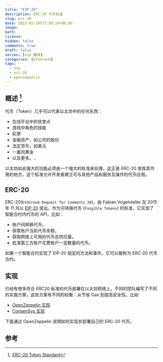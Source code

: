```yaml
---
title: "EIP-20"
description: ERC-20 代币标准
slug: erc-20
date: 2023-03-20T17:59:24+08:00
image:
math:
license:
hidden: false
comments: true
draft: false
series: [eip 翻译]
categories: [ethereum]
tags:
  - eip
  - erc-20
  - openzeppelin
---
```


## 概述 [^1]

代币（Token）几乎可以代表以太坊中的任何东西：

- 在线平台中的信誉点
- 游戏中角色的技能
- 彩票
- 金融资产，如公司的股份
- 法定货币，如美元
- 一盎司黄金
- 以及更多。..

以太坊如此强大的功能必须由一个强大的标准来处理，这正是 ERC-20 发挥其作用的地方。这个标准允许开发者建立可与其他产品和服务互操作的代币应用。

## ERC-20

ERC-20(`Ethereum Request for Comments 20`)，由 Fabian Vogelsteller 在 2015 年 11 月以 [EIP-20](https://eips.ethereum.org/EIPS/eip-20) 提出，作为可转换代币 (`Fungible Tokens`) 的标准，它实现了智能合约内代币的 API，比如：

- 账户间转移代币。
- 获取账户当前代币余额。
- 获取网络上可用的代币总供应量。
- 批准第三方账户花费账户一定数量的代币。

如果一个智能合约实现了 EIP-20 规定的方法和事件，它可以被称为 ERC-20 代币合约。

## 实现

已经有很多符合 ERC20 标准的代币部署在以太坊网络上。不同的团队编写了不同的实施方案，这些方案有不同的权衡：从节省 Gas 到提高安全性。比如

- [OpenZeppelin 实现](https://github.com/OpenZeppelin/openzeppelin-solidity/blob/9b3710465583284b8c4c5d2245749246bb2e0094/contracts/token/ERC20/ERC20.sol)
- [ConsenSys 实现](https://github.com/ConsenSys/Tokens/blob/fdf687c69d998266a95f15216b1955a4965a0a6d/contracts/eip20/EIP20.sol)

下面通过 OpenZeppelin 说明如何实现并部署自己的 ERC-20 代币。

## 参考

[^1]: [ERC-20 Token Standard](https://ethereum.org/en/developers/docs/standards/tokens/erc-20/)

